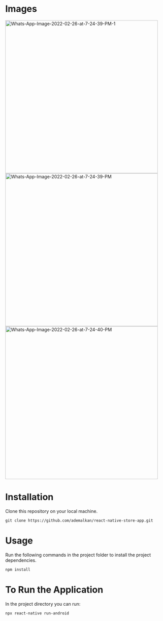 # Images

<a href="https://ibb.co/Gs3G75Q"><img height="480" src="https://i.ibb.co/1sJBZmG/Whats-App-Image-2022-02-26-at-7-24-39-PM-1.jpg" alt="Whats-App-Image-2022-02-26-at-7-24-39-PM-1" border="0"></a>
<a href="https://ibb.co/w4cN18s"><img height="480" src="https://i.ibb.co/cQYcdRL/Whats-App-Image-2022-02-26-at-7-24-39-PM.jpg" alt="Whats-App-Image-2022-02-26-at-7-24-39-PM" border="0"></a>
<a href="https://ibb.co/cDhYJKn"><img height="480" src="https://i.ibb.co/5BhKTXH/Whats-App-Image-2022-02-26-at-7-24-40-PM.jpg" alt="Whats-App-Image-2022-02-26-at-7-24-40-PM" border="0"></a>

# Installation

Clone this repository on your local machine.
```
git clone https://github.com/ademalkan/react-native-store-app.git
```


# Usage
Run the following commands in the project folder to install the project dependencies.

```npm init
npm install
```
# To Run the Application

In the project directory you can run:
```
npx react-native run-android
```
